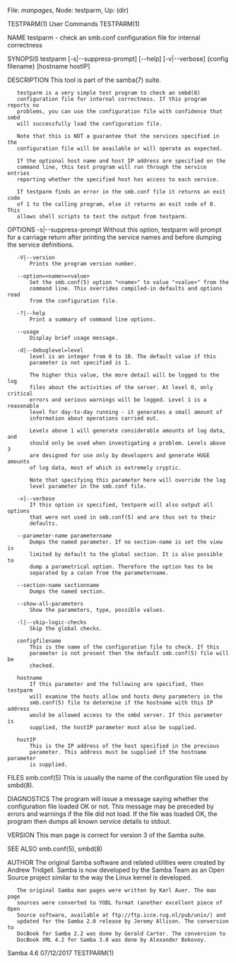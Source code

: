 File: *manpages*,  Node: testparm,  Up: (dir)

TESTPARM(1)                      User Commands                     TESTPARM(1)



NAME
       testparm - check an smb.conf configuration file for internal
       correctness

SYNOPSIS
       testparm [-s|--suppress-prompt] [--help] [-v|--verbose]
        {config filename} [hostname hostIP]

DESCRIPTION
       This tool is part of the samba(7) suite.

       testparm is a very simple test program to check an smbd(8)
       configuration file for internal correctness. If this program reports no
       problems, you can use the configuration file with confidence that smbd
       will successfully load the configuration file.

       Note that this is NOT a guarantee that the services specified in the
       configuration file will be available or will operate as expected.

       If the optional host name and host IP address are specified on the
       command line, this test program will run through the service entries
       reporting whether the specified host has access to each service.

       If testparm finds an error in the smb.conf file it returns an exit code
       of 1 to the calling program, else it returns an exit code of 0. This
       allows shell scripts to test the output from testparm.

OPTIONS
       -s|--suppress-prompt
           Without this option, testparm will prompt for a carriage return
           after printing the service names and before dumping the service
           definitions.

       -V|--version
           Prints the program version number.

       --option=<name>=<value>
           Set the smb.conf(5) option "<name>" to value "<value>" from the
           command line. This overrides compiled-in defaults and options read
           from the configuration file.

       -?|--help
           Print a summary of command line options.

       --usage
           Display brief usage message.

       -d|--debuglevel=level
           level is an integer from 0 to 10. The default value if this
           parameter is not specified is 1.

           The higher this value, the more detail will be logged to the log
           files about the activities of the server. At level 0, only critical
           errors and serious warnings will be logged. Level 1 is a reasonable
           level for day-to-day running - it generates a small amount of
           information about operations carried out.

           Levels above 1 will generate considerable amounts of log data, and
           should only be used when investigating a problem. Levels above 3
           are designed for use only by developers and generate HUGE amounts
           of log data, most of which is extremely cryptic.

           Note that specifying this parameter here will override the log
           level parameter in the smb.conf file.

       -v|--verbose
           If this option is specified, testparm will also output all options
           that were not used in smb.conf(5) and are thus set to their
           defaults.

       --parameter-name parametername
           Dumps the named parameter. If no section-name is set the view is
           limited by default to the global section. It is also possible to
           dump a parametrical option. Therefore the option has to be
           separated by a colon from the parametername.

       --section-name sectionname
           Dumps the named section.

       --show-all-parameters
           Show the parameters, type, possible values.

       -l|--skip-logic-checks
           Skip the global checks.

       configfilename
           This is the name of the configuration file to check. If this
           parameter is not present then the default smb.conf(5) file will be
           checked.

       hostname
           If this parameter and the following are specified, then testparm
           will examine the hosts allow and hosts deny parameters in the
           smb.conf(5) file to determine if the hostname with this IP address
           would be allowed access to the smbd server. If this parameter is
           supplied, the hostIP parameter must also be supplied.

       hostIP
           This is the IP address of the host specified in the previous
           parameter. This address must be supplied if the hostname parameter
           is supplied.

FILES
       smb.conf(5)
           This is usually the name of the configuration file used by smbd(8).

DIAGNOSTICS
       The program will issue a message saying whether the configuration file
       loaded OK or not. This message may be preceded by errors and warnings
       if the file did not load. If the file was loaded OK, the program then
       dumps all known service details to stdout.

VERSION
       This man page is correct for version 3 of the Samba suite.

SEE ALSO
       smb.conf(5), smbd(8)

AUTHOR
       The original Samba software and related utilities were created by
       Andrew Tridgell. Samba is now developed by the Samba Team as an Open
       Source project similar to the way the Linux kernel is developed.

       The original Samba man pages were written by Karl Auer. The man page
       sources were converted to YODL format (another excellent piece of Open
       Source software, available at ftp://ftp.icce.rug.nl/pub/unix/) and
       updated for the Samba 2.0 release by Jeremy Allison. The conversion to
       DocBook for Samba 2.2 was done by Gerald Carter. The conversion to
       DocBook XML 4.2 for Samba 3.0 was done by Alexander Bokovoy.



Samba 4.6                         07/12/2017                       TESTPARM(1)
